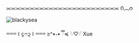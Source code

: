 ⫘⫘⫘⫘⫘⫘⫘⫘⫘⫘⫘⫘⫘⫘⫘⫘⫘⫘⫘⫘⫘⫘⫘⫘ Ი︵𐑼

![blackysea](https://github.com/user-attachments/assets/2f94b88c-f544-443c-ae3c-07671b2d04f0)

⏔⏔⏔ ꒰ ᧔ෆ᧓ ꒱ ⏔⏔⏔     ≽^•˕• ྀི≼
𓆩♡𓆪
Xue
